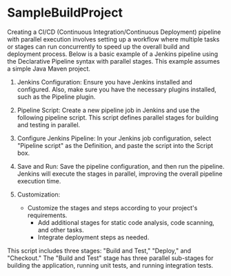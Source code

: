 # SampleBuildProject


Creating a CI/CD (Continuous Integration/Continuous Deployment) pipeline with parallel execution involves setting up a workflow where 
multiple tasks or stages can run concurrently to speed up the overall build and deployment process. Below is a basic example of a 
Jenkins pipeline using the Declarative Pipeline syntax with parallel stages. This example assumes a simple Java Maven project.

1.	Jenkins Configuration: Ensure you have Jenkins installed and configured. Also, make sure you have the
    necessary plugins installed, such as the Pipeline plugin.
  	
2.  Pipeline Script: Create a new pipeline job in Jenkins and use the following pipeline script.
    This script defines parallel stages for building and testing in parallel.
    
3.	Configure Jenkins Pipeline: In your Jenkins job configuration, select "Pipeline script" as the Definition, and paste the script into the Script box.
4.	Save and Run: Save the pipeline configuration, and then run the pipeline. Jenkins will execute the stages in parallel,
    improving the overall pipeline execution time.
5.	Customization:
  	- Customize the stages and steps according to your project's requirements.
	  - Add additional stages for static code analysis, code scanning, and other tasks.
	  - Integrate deployment steps as needed.

This script includes three stages: "Build and Test," "Deploy," and "Checkout." The "Build and Test" stage has three parallel sub-stages for building the application, running unit tests, and running integration tests.
